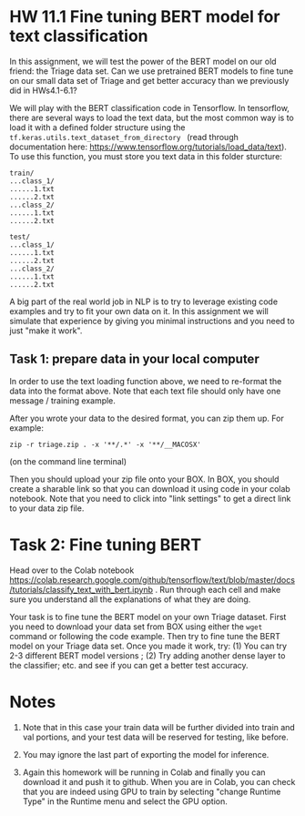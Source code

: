 # HW 11.1 Fine tuning BERT model for text classification

In this assignment, we will test the power of the BERT model on our old friend: the Triage data set. Can we use pretrained BERT models to fine tune on our small data set of Triage and get better accuracy than we previously did in HWs4.1-6.1?

We will play with the BERT classification code in Tensorflow. In tensorflow, there are several ways to load the text data, but the most common way is to load it with a defined folder structure using the `tf.keras.utils.text_dataset_from_directory ` (read through documentation here: https://www.tensorflow.org/tutorials/load_data/text). To use this function, you must store you text data in this folder sturcture: 
```
train/
...class_1/
......1.txt
......2.txt
...class_2/
......1.txt
......2.txt

test/
...class_1/
......1.txt
......2.txt
...class_2/
......1.txt
......2.txt
```
A big part of the real world job in NLP is to try to leverage existing code examples and try to fit your own data on it. In this assignment we will simulate that experience by giving you minimal instructions and you need to just "make it work". 

## Task 1: prepare data in your local computer

In order to use the text loading function above, we need to re-format the data into the format above. Note that each text file should only have one message / training example. 

After you wrote your data to the desired format, you can zip them up. For example:

`zip -r triage.zip . -x '**/.*' -x '**/__MACOSX'`

(on the command line terminal)

Then you should upload your zip file onto your BOX. In BOX, you should create a sharable link so that you can download it using code in your colab notebook. Note that you need to click into "link settings" to get a direct link to your data zip file. 

# Task 2: Fine tuning BERT

Head over to the Colab notebook https://colab.research.google.com/github/tensorflow/text/blob/master/docs/tutorials/classify_text_with_bert.ipynb . Run through each cell and make sure you understand all the explanations of what they are doing. 

Your task is to fine tune the BERT model on your own Triage dataset. First you need to download your data set from BOX using either the `wget` command or following the code example. Then try to fine tune the BERT model on your Triage data set. Once you made it work, try:
(1) You can try 2-3 different BERT model versions ;
(2) Try adding another dense layer to the classifier; 
etc. and see if you can get a better test accuracy. 

# Notes

1. Note that in this case your train data will be further divided into train and val portions, and your test data will be reserved for testing, like before.

2. You may ignore the last part of exporting the model for inference. 

3. Again this homework will be running in Colab and finally you can download it and push it to github. When you are in Colab, you can check that you are indeed using GPU to train by selecting "change Runtime Type" in the Runtime menu and select the GPU option. 